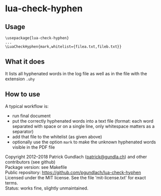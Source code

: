 # lua-check-hyphen

## Usage

    \usepackage{lua-check-hyphen}
    ...
    \LuaCheckHyphen{mark,whitelist={filea.txt,fileb.txt}}

## What it does

It lists all hyphenated words in the log file as well as in the file with the extension `.uhy`

## How to use

A typical workflow is:

* run final document
* put the correctly hyphenated words into a text file (format: each word separated with space or on a single line, only whitespace matters as a separator)
* add that file to the whitelist (as given above)
* optionally use the option `mark` to make the unknown hyphenated words visible in the PDF file


Copyright 2012–2018 Patrick Gundlach (patrick@gundla.ch) and other contributors (see github)<br>
Package version: see Makefile<br>
Public repository: https://github.com/pgundlach/lua-check-hyphen<br>
Licensed under the MIT license. See the file 'mit-license.txt' for exact terms.<br>
Status: works fine, slightly unmaintained.<br>
